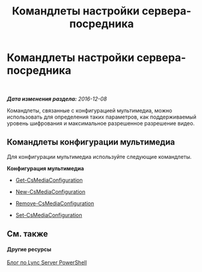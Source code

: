 ﻿---
title: Командлеты настройки сервера-посредника
TOCTitle: Командлеты настройки сервера-посредника
ms:assetid: 3b0802a4-3ce5-4ffd-89bb-292a2e86ff0e
ms:mtpsurl: https://technet.microsoft.com/ru-ru/library/Gg415647(v=OCS.15)
ms:contentKeyID: 49309497
ms.date: 12/10/2016
mtps_version: v=OCS.15
ms.translationtype: HT
---

# Командлеты настройки сервера-посредника

 

_**Дата изменения раздела:** 2016-12-08_

Командлеты, связанные с конфигурацией мультимедиа, можно использовать для определения таких параметров, как поддерживаемый уровень шифрования и максимальное разрешенное разрешение видео.

## Командлеты конфигурации мультимедиа

Для конфигурации мультимедиа используйте следующие командлеты.

**Конфигурация мультимедиа**

  -   
    [Get-CsMediaConfiguration](get-csmediaconfiguration.md)

  -   
    [New-CsMediaConfiguration](new-csmediaconfiguration.md)

  -   
    [Remove-CsMediaConfiguration](remove-csmediaconfiguration.md)

  -   
    [Set-CsMediaConfiguration](set-csmediaconfiguration.md)

## См. также

#### Другие ресурсы

[Блог по Lync Server PowerShell](http://go.microsoft.com/fwlink/?linkid=203150%26clcid=0x419)

